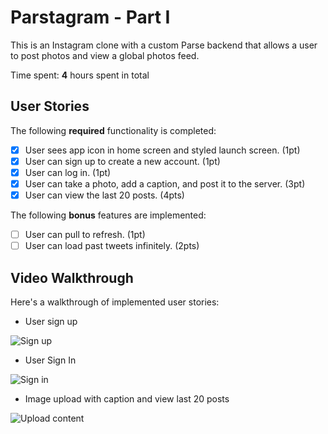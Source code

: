 # Parstagram - Part I

This is an Instagram clone with a custom Parse backend that allows a user to post photos and view a global photos feed.

Time spent: **4** hours spent in total

## User Stories

The following **required** functionality is completed:

- [x] User sees app icon in home screen and styled launch screen. (1pt)
- [x] User can sign up to create a new account. (1pt)
- [x] User can log in. (1pt)
- [x] User can take a photo, add a caption, and post it to the server. (3pt)
- [x] User can view the last 20 posts. (4pts)

The following **bonus** features are implemented:

- [ ] User can pull to refresh. (1pt)
- [ ] User can load past tweets infinitely. (2pts)

## Video Walkthrough

Here's a walkthrough of implemented user stories:

- User sign up

<img src='https://media3.giphy.com/media/ZjFVyX9mdXNxxsvITA/giphy.gif' title='Sign up' width='' alt='Sign up' />

- User Sign In

<img src='https://media2.giphy.com/media/Q8mwdcaazdKv1aqM95/giphy.gif' title='Sign in' width='' alt='Sign in' />

- Image upload with caption and view last 20 posts

<img src='https://media4.giphy.com/media/Apm7Zg4tjPNi6o57g3/giphy.gif' title='Upload content' width='' alt='Upload content' />
